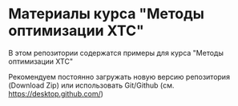 # Материалы курса "Методы оптимизации ХТС"

В этом репозитории содержатся примеры для курса "Методы оптимизации ХТС"

Рекомендуем постоянно загружать новую версию репозитория (Download Zip) или использовать Git/Github (см. https://desktop.github.com/)
